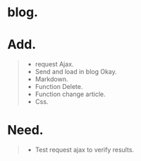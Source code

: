 # blog.

# Add.
>* request Ajax.
>* Send and load in blog Okay.
>* Markdown.
>* Function Delete.
>* Function change article.
>* Css.


# Need.
>* Test request ajax to verify results.